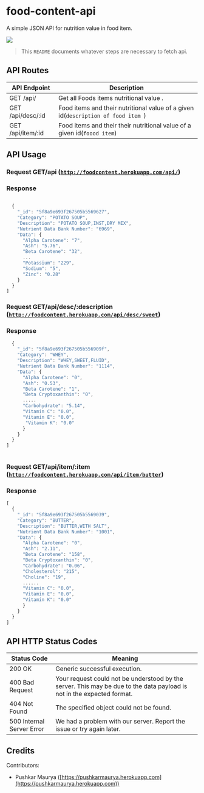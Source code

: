 # food-content-api 

A simple JSON API for nutrition value in food item.

![](https://cdn.pixabay.com/photo/2019/03/19/09/19/dietetics-4065158_960_720.jpg)

> This `README` documents whatever steps are necessary to fetch api.




## API Routes

| API Endpoint                           | Description                                                                        |
|----------------------------------------|------------------------------------------------------------------------------------|
| GET /api/                              | Get all Foods  items nutritional value .                                           |
| GET /api/desc/:id                      | Food items and their nutritional value of a given id(`description of food item `) |
| GET /api/item/:id                      | Food items and their  their nutritional value of a given id(`foood item`)         |



## API Usage

### Request GET/api                   ([`http://foodcontent.herokuapp.com/api/`](http://foodcontent.herokuapp.com/api/))

### Response
```javascript

  {
    "_id": "5f8a9e693f267505b5569627",
    "Category": "POTATO SOUP",
    "Description": "POTATO SOUP,INST,DRY MIX",
    "Nutrient Data Bank Number": "6969",
    "Data": {
      "Alpha Carotene": "7",
      "Ash": "5.76",
      "Beta Carotene": "32",
      ...
      "Potassium": "229",
      "Sodium": "5",
      "Zinc": "0.28"   
    }
  }
]
```

### Request GET/api/desc/:description   ([`http://foodcontent.herokuapp.com/api/desc/sweet`](http://foodcontent.herokuapp.com/api/desc/sweet))

### Response
```javascript
  {
    "_id": "5f8a9e693f267505b556909f",
    "Category": "WHEY",
    "Description": "WHEY,SWEET,FLUID",
    "Nutrient Data Bank Number": "1114",
    "Data": {
      "Alpha Carotene": "0",
      "Ash": "0.53",
      "Beta Carotene": "1",
      "Beta Cryptoxanthin": "0",
      .....
      "Carbohydrate": "5.14",
      "Vitamin C": "0.0",
      "Vitamin E": "0.0",
       "Vitamin K": "0.0"
      }
    }
  }
]
     
```
      


### Request GET/api/item/:item          ([`http://foodcontent.herokuapp.com/api/item/butter`](http://foodcontent.herokuapp.com/api/item/butter))

### Response
```javascript
[
  {
    "_id": "5f8a9e693f267505b5569039",
    "Category": "BUTTER",
    "Description": "BUTTER,WITH SALT",
    "Nutrient Data Bank Number": "1001",
    "Data": {
      "Alpha Carotene": "0",
      "Ash": "2.11",
      "Beta Carotene": "158",
      "Beta Cryptoxanthin": "0",
      "Carbohydrate": "0.06",
      "Cholesterol": "215",
      "Choline": "19",
      ......
      "Vitamin C": "0.0",
      "Vitamin E": "0.0",
      "Vitamin K": "0.0"
      }
    }
  }
]
```

## API HTTP Status Codes

| Status Code               | Meaning                                                                                                                |
|---------------------------|------------------------------------------------------------------------------------------------------------------------|
| 200 OK                    | Generic successful execution.                                                                                          |
| 400 Bad Request           | Your request could not be understood by the server. This may be due to the data payload is not in the expected format. |
| 404 Not Found             | The specified object could not be found.                                                                               |
| 500 Internal Server Error | We had a problem with our server. Report the issue or try again later.                                                 |



## Credits

Contributors:

- Pushkar Maurya ([https://pushkarmaurya.herokuapp.com](https://pushkarmaurya.herokuapp.com))

